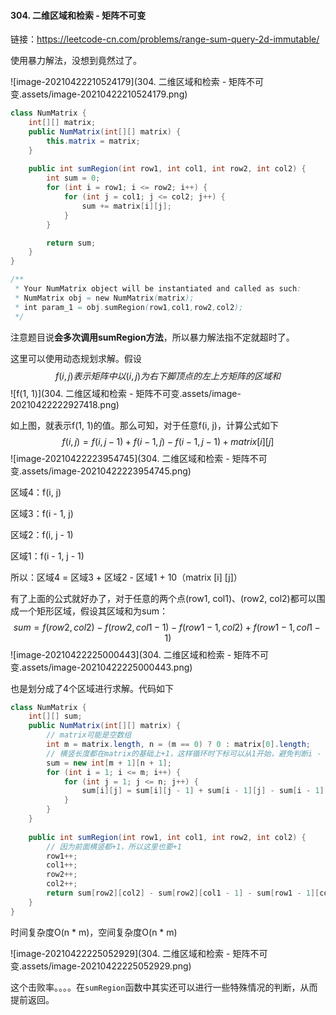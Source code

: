 #### 304. 二维区域和检索 - 矩阵不可变

链接：https://leetcode-cn.com/problems/range-sum-query-2d-immutable/

使用暴力解法，没想到竟然过了。

![image-20210422210524179](304. 二维区域和检索 - 矩阵不可变.assets/image-20210422210524179.png)

```java
class NumMatrix {
    int[][] matrix;
    public NumMatrix(int[][] matrix) {
        this.matrix = matrix;
    }
    
    public int sumRegion(int row1, int col1, int row2, int col2) {
        int sum = 0;
        for (int i = row1; i <= row2; i++) {
            for (int j = col1; j <= col2; j++) {
                sum += matrix[i][j];
            }
        }

        return sum;
    }
}

/**
 * Your NumMatrix object will be instantiated and called as such:
 * NumMatrix obj = new NumMatrix(matrix);
 * int param_1 = obj.sumRegion(row1,col1,row2,col2);
 */
```

注意题目说**会多次调用sumRegion方法**，所以暴力解法指不定就超时了。

这里可以使用动态规划求解。假设
$$
f(i, j) 表示矩阵中以(i, j)为右下脚顶点的左上方矩阵的区域和
$$
![f(1, 1)](304. 二维区域和检索 - 矩阵不可变.assets/image-20210422222927418.png)

如上图，就表示f(1, 1)的值。那么可知，对于任意f(i, j)，计算公式如下
$$
f(i,j) = f(i,j-1) + f(i-1,j) - f(i-1,j-1) + matrix[i][j]
$$
![image-20210422223954745](304. 二维区域和检索 - 矩阵不可变.assets/image-20210422223954745.png)

区域4：f(i, j)

区域3：f(i - 1, j)

区域2：f(i, j - 1)

区域1：f(i - 1, j - 1)

所以：区域4 = 区域3 + 区域2 - 区域1 + 10（matrix [i] [j]）

有了上面的公式就好办了，对于任意的两个点(row1, col1)、(row2, col2)都可以围成一个矩形区域，假设其区域和为sum：
$$
sum = f(row2, col2) - f(row2, col1 - 1) - f(row1 - 1, col2)  + f(row1 - 1, col1 - 1)
$$
![image-20210422225000443](304. 二维区域和检索 - 矩阵不可变.assets/image-20210422225000443.png)

也是划分成了4个区域进行求解。代码如下

```java
class NumMatrix {
    int[][] sum;
    public NumMatrix(int[][] matrix) {
        // matrix可能是空数组
        int m = matrix.length, n = (m == 0) ? 0 : matrix[0].length;
        // 横竖长度都在matrix的基础上+1，这样循环时下标可以从1开始，避免判断i - 1，j - 1越界的情况
        sum = new int[m + 1][n + 1];
        for (int i = 1; i <= m; i++) {
            for (int j = 1; j <= n; j++) {
                sum[i][j] = sum[i][j - 1] + sum[i - 1][j] - sum[i - 1][j - 1] + matrix[i - 1][j - 1];
            }
        }
    }
    
    public int sumRegion(int row1, int col1, int row2, int col2) {
        // 因为前面横竖都+1，所以这里也要+1
        row1++;
        col1++;
        row2++;
        col2++;
        return sum[row2][col2] - sum[row2][col1 - 1] - sum[row1 - 1][col2] + sum[row1 - 1][col1 - 1];
    }
}
```

时间复杂度O(n * m)，空间复杂度O(n * m)

![image-20210422225052929](304. 二维区域和检索 - 矩阵不可变.assets/image-20210422225052929.png)

这个击败率。。。。在`sumRegion`函数中其实还可以进行一些特殊情况的判断，从而提前返回。